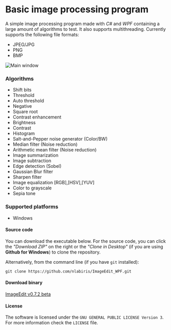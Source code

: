 # Basic image processing program

A simple image processing program made with *C#* and *WPF* containing a large amount of algorithms to test. It also supports multithreading.
Currently supports the following file formats:

- JPEG/JPG
- PNG
- BMP

![Main window](https://i.imgur.com/7Ix6iXH.png)

### Algorithms

- Shift bits
- Threshold
- Auto threshold
- Negative
- Square root
- Contrast enhancement
- Brightness
- Contrast
- Histogram
- Salt-and-Pepper noise generator (Color/BW)
- Median filter (Noise reduction)
- Arithmetic mean filter (Noise reduction)
- Image summarization
- Image subtraction
- Edge detection (Sobel)
- Gaussian Blur filter
- Sharpen filter
- Image equalization [RGB],[HSV],[YUV]
- Color to grayscale
- Sepia tone

### Supported platforms
- Windows

#### Source code

You can download the executable below. For the source code, you can click the *"Download ZIP"* on the right or the *"Clone in Desktop"* (if you are using  **Github for Windows**) to clone the repository.

Alternatively, from the command line (if you have `git` installed):
```
git clone https://github.com/nlabiris/ImageEdit_WPF.git
```

#### Download binary

[ImageEdit v0.7.2 beta](https://github.com/nlabiris/ImageEdit_WPF/blob/master/ImageEdit_WPF/bin/Release/ImageEdit_v0.7.2_beta.rar?raw=true)


#### License

The software is licensed under the `GNU GENERAL PUBLIC LICENSE Version 3`. For more information check the `LICENSE` file.

